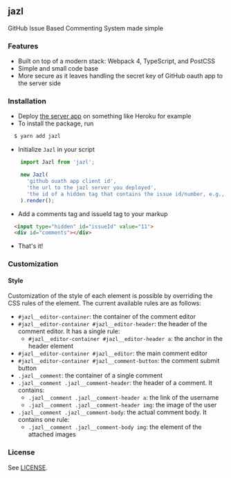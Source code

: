 jazl
---

GitHub Issue Based Commenting System made simple

### Features

- Built on top of a modern stack: Webpack 4, TypeScript, and PostCSS
- Simple and small code base
- More secure as it leaves handling the secret key of GitHub oauth app to the server side

### Installation

- Deploy [the server app](https://github.com/aonemd/jazl-server) on something like Heroku for example
- To install the package, run
```sh
  $ yarn add jazl
```

- Initialize `Jazl` in your script

```javascript
    import Jazl from 'jazl';

    new Jazl(
      'github ouath app client id',
      'the url to the jazl server you deployed',
      'the id of a hidden tag that contains the issue id/number, e.g., issueId'
    ).render();
  ```
- Add a comments tag and issueId tag to your markup

```html
  <input type="hidden" id="issueId" value="11">
  <div id="comments"></div>
```
- That's it!

### Customization

#### Style

Customization of the style of each element is possible by overriding the CSS
rules of the element. The current available rules are as follows:

- `#jazl__editor-container`: the container of the comment editor
- `#jazl__editor-container #jazl__editor-header`: the header of the comment editor. It has a single rule:
  * `#jazl__editor-container #jazl__editor-header a`: the anchor in the header element
- `#jazl__editor-container #jazl__editor`: the main comment editor
- `#jazl__editor-container #jazl__comment-button`: the comment submit button
- `.jazl__comment`: the container of a single comment
- `.jazl__comment .jazl__comment-header`: the header of a comment. It contains:
  * `.jazl__comment .jazl__comment-header a`: the link of the username
  * `.jazl__comment .jazl__comment-header img`: the image of the user
- `.jazl__comment .jazl__comment-body`: the actual comment body. It contains one rule:
  * `.jazl__comment .jazl__comment-body img`: the element of the attached images

### License

See [LICENSE](https://github.com/aonemd/jazl/blob/master/LICENSE).
